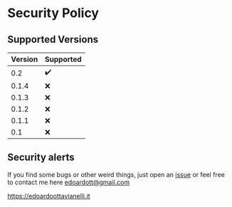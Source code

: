 # Security Policy

## Supported Versions

| Version | Supported          |
| ------- | ------------------ |
|  0.2  | ✔️ |
|  0.1.4  | :x: |
|  0.1.3  | :x: |
|  0.1.2  | :x: |
|  0.1.1  | :x: |
|  0.1  | :x: |

## Security alerts

If you find some bugs or other weird things, just open an [issue](https://github.com/edoardottt/pwdsafety/issues) or feel free to contact me here edoardott@gmail.com
  
  https://edoardoottavianelli.it
